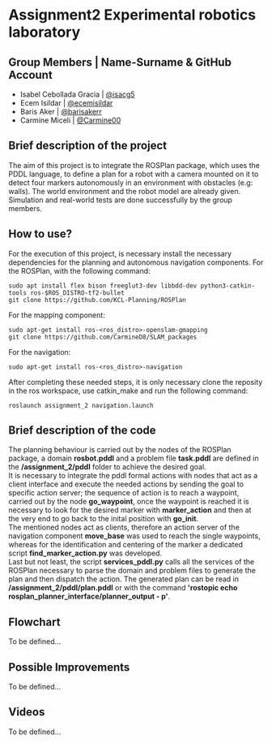 # Assignment2 Experimental robotics laboratory
## Group Members | Name-Surname & GitHub Account
* Isabel Cebollada Gracia | [@isacg5](https://github.com/isacg5)
* Ecem Isildar | [@ecemisildar](https://github.com/ecemisildar)
* Baris Aker | [@barisakerr](https://github.com/barisakerr)
* Carmine Miceli | [@Carmine00](https://github.com/Carmine00)

## Brief description of the project
The aim of this project is to integrate the ROSPlan package, which uses the PDDL language, to define a plan for a robot with a camera mounted on it to detect four markers autonomously in an environment with obstacles (e.g: walls). The world environment and the robot model are already given. Simulation and real-world tests are done successfully by the group members.

## How to use?
For the execution of this project, is necessary install the necessary dependencies for the planning and autonomous navigation components. For the ROSPlan, with the following command:
```console
sudo apt install flex bison freeglut3-dev libbdd-dev python3-catkin-tools ros-$ROS_DISTRO-tf2-bullet
git clone https://github.com/KCL-Planning/ROSPlan
```
For the mapping component:
```console
sudo apt-get install ros-<ros_distro>-openslam-gmapping
git clone https://github.com/CarmineD8/SLAM_packages
```
For the navigation:
```console
sudo apt-get install ros-<ros_distro>-navigation
```
After completing these needed steps, it is only necessary clone the reposity in the ros workspace, use catkin_make and run the following command:
```console
roslaunch assignment_2 navigation.launch
```

## Brief description of the code
The planning behaviour is carried out by the nodes of the ROSPlan package, a domain __rosbot.pddl__ and a problem file __task.pddl__ are defined in the __/assignment_2/pddl__ folder to achieve the desired goal. <br> It is necessary to integrate the pddl formal actions with nodes that act as a client interface and execute the needed actions by sending the goal to specific action server; the sequence of action is to reach a waypoint, carried out by the node __go_waypoint__, once the waypoint is reached it is necessary to look for the desired marker with __marker_action__ and then at the very end to go back to the inital position with __go_init__. <br>
The mentioned nodes act as clients, therefore an action server of the navigation component __move_base__ was used to reach the single waypoints, whereas for the identification and centering of the marker a dedicated script __find_marker_action.py__ was developed. <br>
Last but not least, the script __services_pddl.py__ calls all the services of the ROSPlan necessary to parse the domain and problem files to generate the plan and then dispatch the action.
The generated plan can be read in __/assignment_2/pddl/plan.pddl__ or with the command __'rostopic echo rosplan_planner_interface/planner_output - p'__.

## Flowchart
To be defined...

## Possible Improvements 
To be defined...

## Videos
To be defined...




